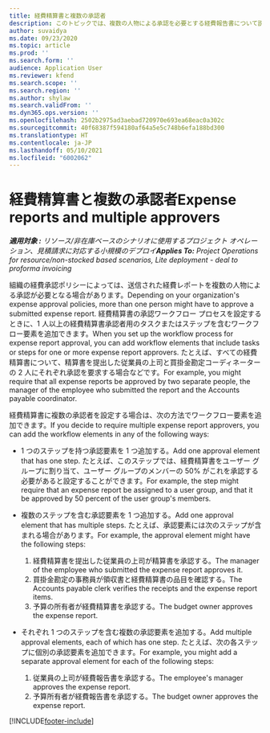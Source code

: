 ```yaml
---
title: 経費精算書と複数の承認者
description: このトピックでは、複数の人物による承認を必要とする経費報告書について説明します。
author: suvaidya
ms.date: 09/23/2020
ms.topic: article
ms.prod: ''
ms.search.form: ''
audience: Application User
ms.reviewer: kfend
ms.search.scope: ''
ms.search.region: ''
ms.author: shylaw
ms.search.validFrom: ''
ms.dyn365.ops.version: ''
ms.openlocfilehash: 2502b2975ad3aebad720970e693ea68eac0a302c
ms.sourcegitcommit: 40f68387f594180af64a5e5c748b6efa188bd300
ms.translationtype: HT
ms.contentlocale: ja-JP
ms.lasthandoff: 05/10/2021
ms.locfileid: "6002062"
---
```

# <a name="expense-reports-and-multiple-approvers"></a><span data-ttu-id="bf8e5-103">経費精算書と複数の承認者</span><span class="sxs-lookup"><span data-stu-id="bf8e5-103">Expense reports and multiple approvers</span></span>

<span data-ttu-id="bf8e5-104">_**適用対象 :** リソース/非在庫ベースのシナリオに使用するプロジェクト オペレーション、見積請求に対応する小規模のデプロイ_</span><span class="sxs-lookup"><span data-stu-id="bf8e5-104">_**Applies To:** Project Operations for resource/non-stocked based scenarios, Lite deployment - deal to proforma invoicing_</span></span>

<span data-ttu-id="bf8e5-105">組織の経費承認ポリシーによっては、送信された経費レポートを複数の人物による承認が必要となる場合があります。</span><span class="sxs-lookup"><span data-stu-id="bf8e5-105">Depending on your organization's expense approval policies, more than one person might have to approve a submitted expense report.</span></span> <span data-ttu-id="bf8e5-106">経費精算書の承認ワークフロー プロセスを設定するときに、1 人以上の経費精算書承認者用のタスクまたはステップを含むワークフロー要素を追加できます。</span><span class="sxs-lookup"><span data-stu-id="bf8e5-106">When you set up the workflow process for expense report approval, you can add workflow elements that include tasks or steps for one or more expense report approvers.</span></span> <span data-ttu-id="bf8e5-107">たとえば、すべての経費精算書について、精算書を提出した従業員の上司と買掛金勘定コーディネーターの 2 人にそれぞれ承認を要求する場合などです。</span><span class="sxs-lookup"><span data-stu-id="bf8e5-107">For example, you might require that all expense reports be approved by two separate people, the manager of the employee who submitted the report and the Accounts payable coordinator.</span></span>

<span data-ttu-id="bf8e5-108">経費精算書に複数の承認者を設定する場合は、次の方法でワークフロー要素を追加できます。</span><span class="sxs-lookup"><span data-stu-id="bf8e5-108">If you decide to require multiple expense report approvers, you can add the workflow elements in any of the following ways:</span></span>

- <span data-ttu-id="bf8e5-109">1 つのステップを持つ承認要素を 1 つ追加する。</span><span class="sxs-lookup"><span data-stu-id="bf8e5-109">Add one approval element that has one step.</span></span> <span data-ttu-id="bf8e5-110">たとえば、このステップでは、経費精算書をユーザー グループに割り当て、ユーザー グループのメンバーの 50% がこれを承認する必要があると設定することができます。</span><span class="sxs-lookup"><span data-stu-id="bf8e5-110">For example, the step might require that an expense report be assigned to a user group, and that it be approved by 50 percent of the user group's members.</span></span>
- <span data-ttu-id="bf8e5-111">複数のステップを含む承認要素を 1 つ追加する。</span><span class="sxs-lookup"><span data-stu-id="bf8e5-111">Add one approval element that has multiple steps.</span></span> <span data-ttu-id="bf8e5-112">たとえば、承認要素には次のステップが含まれる場合があります。</span><span class="sxs-lookup"><span data-stu-id="bf8e5-112">For example, the approval element might have the following steps:</span></span>

    1. <span data-ttu-id="bf8e5-113">経費精算書を提出した従業員の上司が精算書を承認する。</span><span class="sxs-lookup"><span data-stu-id="bf8e5-113">The manager of the employee who submitted the expense report approves it.</span></span>
    2. <span data-ttu-id="bf8e5-114">買掛金勘定の事務員が領収書と経費精算書の品目を確認する。</span><span class="sxs-lookup"><span data-stu-id="bf8e5-114">The Accounts payable clerk verifies the receipts and the expense report items.</span></span>
    3. <span data-ttu-id="bf8e5-115">予算の所有者が経費精算書を承認する。</span><span class="sxs-lookup"><span data-stu-id="bf8e5-115">The budget owner approves the expense report.</span></span>

- <span data-ttu-id="bf8e5-116">それぞれ 1 つのステップを含む複数の承認要素を追加する。</span><span class="sxs-lookup"><span data-stu-id="bf8e5-116">Add multiple approval elements, each of which has one step.</span></span> <span data-ttu-id="bf8e5-117">たとえば、次の各ステップに個別の承認要素を追加できます。</span><span class="sxs-lookup"><span data-stu-id="bf8e5-117">For example, you might add a separate approval element for each of the following steps:</span></span>

    1. <span data-ttu-id="bf8e5-118">従業員の上司が経費報告書を承認する。</span><span class="sxs-lookup"><span data-stu-id="bf8e5-118">The employee's manager approves the expense report.</span></span>
    2. <span data-ttu-id="bf8e5-119">予算所有者が経費報告書を承認する。</span><span class="sxs-lookup"><span data-stu-id="bf8e5-119">The budget owner approves the expense report.</span></span>


[!INCLUDE[footer-include](../includes/footer-banner.md)]